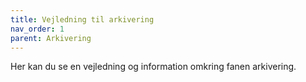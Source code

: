 ```yaml
---
title: Vejledning til arkivering
nav_order: 1
parent: Arkivering
---
```

 
Her kan du se en vejledning og information omkring fanen arkivering.
